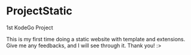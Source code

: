 # ProjectStatic
1st KodeGo Project

This is my first time doing a static website with template and extensions.
Give me any feedbacks, and I will see through it. Thank you! :>
